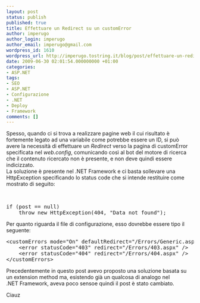 ```yaml
---
layout: post
status: publish
published: true
title: Effettuare un Redirect su un customError
author: imperugo
author_login: imperugo
author_email: imperugo@gmail.com
wordpress_id: 1610
wordpress_url: http://imperugo.tostring.it/blog/post/effettuare-un-redirect-su-un-customerror/
date: 2009-06-30 02:01:54.000000000 +01:00
categories:
- ASP.NET
tags:
- SEO
- ASP.NET
- Configurazione
- .NET
- Deploy
- Framework
comments: []
---
```

<p>Spesso, quando ci si trova a realizzare pagine web il cui risultato &egrave; fortemente legato ad una variabile come potrebbe essere un ID, si pu&ograve; avere la necessit&agrave; di effettuare un <em>Redirect</em> verso la pagina di customError specificata nel <em>web.config</em>, comunicando cos&igrave; al bot del motore di ricerca che il contenuto ricercato non &egrave; presente, e non deve quindi essere indicizzato.<br />
La soluzione &egrave; presente nel .NET&nbsp;Framework e ci basta sollevare una HttpException specificando lo status code che si intende restituire come mostrato di seguito:</p>
<p>&nbsp;</p>
<pre class="brush: csharp; ruler: true;">
if (post == null)
    throw new HttpException(404, &quot;Data not found&quot;);</pre>
<p>Per quanto riguarda il file di configurazione, esso dovrebbe essere tipo il seguente:</p>
<pre class="brush: xml; ruler: true;">
&lt;customErrors mode=&quot;On&quot; defaultRedirect=&quot;/Errors/Generic.aspx&quot;&gt;
    &lt;error statusCode=&quot;403&quot; redirect=&quot;/Errors/403.aspx&quot; /&gt;
    &lt;error statusCode=&quot;404&quot; redirect=&quot;/Errors/404.aspx&quot; /&gt;
&lt;/customErrors&gt;</pre>
<p>Precedentemente in questo post avevo proposto una soluzione basata su un extension method ma, esistendo gi&agrave; un qualcosa di analogo nel .NET&nbsp;Framework, aveva poco sensoe quindi il post &egrave; stato cambiato.</p>
<p>Ciauz</p>
